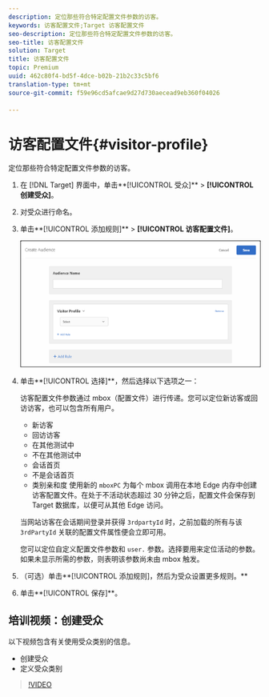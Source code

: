 ```yaml
---
description: 定位那些符合特定配置文件参数的访客。
keywords: 访客配置文件;Target 访客配置文件
seo-description: 定位那些符合特定配置文件参数的访客。
seo-title: 访客配置文件
solution: Target
title: 访客配置文件
topic: Premium
uuid: 462c80f4-bd5f-4dce-b02b-21b2c33c5bf6
translation-type: tm+mt
source-git-commit: f59e96cd5afcae9d27d730aecead9eb360f04026

---
```



# 访客配置文件{#visitor-profile}

定位那些符合特定配置文件参数的访客。

1. 在 [!DNL Target] 界面中，单击**[!UICONTROL 受众]** &gt; **[!UICONTROL 创建受众]**。
1. 对受众进行命名。
1. 单击**[!UICONTROL 添加规则]** &gt; **[!UICONTROL 访客配置文件]**。

   ![](assets/target_visitor_profile.png)

1. 单击**[!UICONTROL 选择]**，然后选择以下选项之一：

   访客配置文件参数通过 mbox（配置文件）进行传递。您可以定位新访客或回访访客，也可以包含所有用户。

   * 新访客
   * 回访访客
   * 在其他测试中
   * 不在其他测试中
   * 会话首页
   * 不是会话首页
   * 类别亲和度
   使用新的 `mboxPC` 为每个 mbox 调用在本地 Edge 内存中创建访客配置文件。在处于不活动状态超过 30 分钟之后，配置文件会保存到 Target 数据库，以便可从其他 Edge 访问。

   当网站访客在会话期间登录并获得 `3rdpartyId` 时，之前加载的所有与该 `3rdPartyId` 关联的配置文件属性便会立即可用。

   您可以定位自定义配置文件参数和 `user.` 参数。选择要用来定位活动的参数。如果未显示所需的参数，则表明该参数尚未由 mbox 触发。

1. （可选）单击**[!UICONTROL 添加规则]，然后为受众设置更多规则。**
1. 单击**[!UICONTROL 保存]**。

## 培训视频：创建受众

以下视频包含有关使用受众类别的信息。

* 创建受众
* 定义受众类别

>[!VIDEO](https://video.tv.adobe.com/v/17392)
